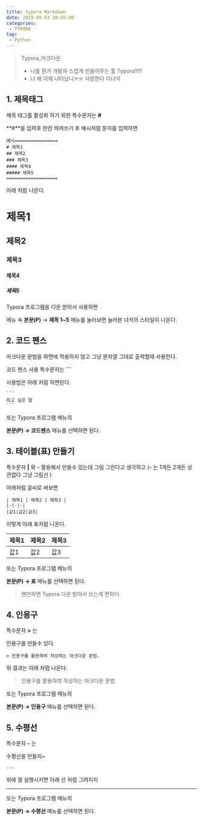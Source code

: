 ```yaml
---
title: typora Markdown
date: 2019-08-03 18:05:00
categories:
 - TYPORA
tag:
 - Python
---
```


> Typora_마크다운
>
> - 나를 뭔가 개발자 스럽게 만들어주는 툴 Typora!!!!!
> - 너 왜 이제 나타났니ㅠㅠ 사랑한다 이녀석

## 1. 제목태그

제목 태그를 활성화 하기 위한 특수문자는 **#** 

**#**을 입력후 한칸 띄어쓰기 후 예시처럼 문자를 입력하면

```
예시================
# 제목1
## 제목2
### 제목3
#### 제목4
##### 제목5
===================
```

아래 처럼 나온다.



# 제목1

## 제목2

### 제목3

#### 제목4

##### 제목5



Typora 프로그램을 다운 받아서 사용하면

메뉴 속 **본문(P)** → **제목 1~5** 메뉴를 눌러보면 눌러본 녀석의 스타일이 나온다.





## 2. 코드 펜스

마크다운 문법을 화면에 적용하지 않고 그냥 문자열 그대로 출력할때 사용한다.

코드 펜스 사용 특수문자는 **```** 

사용법은 아래 처럼 하면된다.

```
​```
하고 싶은 말
​```
```

또는 Typora 프로그램 메뉴의

**본문(P) → 코드펜스** 메뉴를 선택하면 된다.



## 3. 테이블(표) 만들기

특수문자 **|**  와  **-**  활용해서 만들수 있는데 그림 그린다고 생각하고  (**-** 는 1개든 2개든 상관없다 그냥 그림선 )

아래처럼 글씨로 써보면

```
| 제목1 | 제목2 | 제목3 |
|-|-|-|
|값1|값2|값3|
```



이렇게 아래 표처럼 나온다. 

| 제목1 | 제목2 | 제목3 |
| ----- | ----- | ----- |
| 값1   | 값2   | 값3   |

또는 Typora 프로그램 메뉴의

**본문(P) → 표** 메뉴를 선택하면 된다. 

> 왠만하면 Typora 다운 받아서 쓰는게 편하다.



## 4. 인용구

특수문자 **>** 는

인용구를 만들수 있다.

```
> 인용구를 활용하여 작성하는 마크다운 문법.
```

위 결과는 아래 처럼 나온다.

> 인용구를 활용하여 작성하는 마크다운 문법.

또는 Typora 프로그램 메뉴의

**본문(P) → 인용구** 메뉴를 선택하면 된다. 



## 5. 수평선

특수문자 **-**  는

수평선을 만들지~

```
---
```

위에 껄 실행시키면 아래 선 처럼 그려지지

------





또는 Typora 프로그램 메뉴의

**본문(P) → 수평선** 메뉴를 선택하면 된다. 





